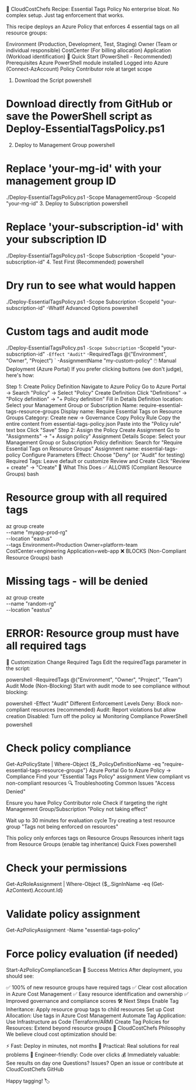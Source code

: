 🍳 CloudCostChefs Recipe: Essential Tags Policy
No enterprise bloat. No complex setup. Just tag enforcement that works.

This recipe deploys an Azure Policy that enforces 4 essential tags on all resource groups:

Environment (Production, Development, Test, Staging)
Owner (Team or individual responsible)
CostCenter (For billing allocation)
Application (Workload identification)
🚀 Quick Start (PowerShell - Recommended)
Prerequisites
Azure PowerShell module installed
Logged into Azure (Connect-AzAccount)
Policy Contributor role at target scope
1. Download the Script
powershell
# Download directly from GitHub or save the PowerShell script as Deploy-EssentialTagsPolicy.ps1
2. Deploy to Management Group
powershell
# Replace 'your-mg-id' with your management group ID
./Deploy-EssentialTagsPolicy.ps1 -Scope ManagementGroup -ScopeId "your-mg-id"
3. Deploy to Subscription
powershell
# Replace 'your-subscription-id' with your subscription ID
./Deploy-EssentialTagsPolicy.ps1 -Scope Subscription -ScopeId "your-subscription-id"
4. Test First (Recommended)
powershell
# Dry run to see what would happen
./Deploy-EssentialTagsPolicy.ps1 -Scope Subscription -ScopeId "your-subscription-id" -WhatIf
Advanced Options
powershell
# Custom tags and audit mode
./Deploy-EssentialTagsPolicy.ps1 `
  -Scope Subscription `
  -ScopeId "your-subscription-id" `
  -Effect "Audit" `
  -RequiredTags @("Environment", "Owner", "Project") `
  -AssignmentName "my-custom-policy"
🖱️ Manual Deployment (Azure Portal)
If you prefer clicking buttons (we don't judge), here's how:

Step 1: Create Policy Definition
Navigate to Azure Policy
Go to Azure Portal → Search "Policy" → Select "Policy"
Create Definition
Click "Definitions" → "Policy definition" → "+ Policy definition"
Fill in Details
Definition location: Select your Management Group or Subscription
Name: require-essential-tags-resource-groups
Display name: Require Essential Tags on Resource Groups
Category: Create new → Governance
Copy Policy Rule
Copy the entire content from essential-tags-policy.json
Paste into the "Policy rule" text box
Click "Save"
Step 2: Assign the Policy
Create Assignment
Go to "Assignments" → "+ Assign policy"
Assignment Details
Scope: Select your Management Group or Subscription
Policy definition: Search for "Require Essential Tags on Resource Groups"
Assignment name: essential-tags-policy
Configure Parameters
Effect: Choose "Deny" (or "Audit" for testing)
Required Tags: Leave default or customize
Review and Create
Click "Review + create" → "Create"
🎯 What This Does
✅ ALLOWS (Compliant Resource Groups)
bash
# Resource group with all required tags
az group create \
  --name "myapp-prod-rg" \
  --location "eastus" \
  --tags Environment=Production Owner=platform-team CostCenter=engineering Application=web-app
❌ BLOCKS (Non-Compliant Resource Groups)
bash
# Missing tags - will be denied
az group create \
  --name "random-rg" \
  --location "eastus"
  # ERROR: Resource group must have all required tags
🔧 Customization
Change Required Tags
Edit the requiredTags parameter in the script:

powershell
-RequiredTags @("Environment", "Owner", "Project", "Team")
Audit Mode (Non-Blocking)
Start with audit mode to see compliance without blocking:

powershell
-Effect "Audit"
Different Enforcement Levels
Deny: Block non-compliant resources (recommended)
Audit: Report violations but allow creation
Disabled: Turn off the policy
📊 Monitoring Compliance
PowerShell
powershell
# Check policy compliance
Get-AzPolicyState | Where-Object {$_.PolicyDefinitionName -eq "require-essential-tags-resource-groups"}
Azure Portal
Go to Azure Policy → Compliance
Find your "Essential Tags Policy" assignment
View compliant vs non-compliant resources
🔍 Troubleshooting
Common Issues
"Access Denied"

Ensure you have Policy Contributor role
Check if targeting the right Management Group/Subscription
"Policy not taking effect"

Wait up to 30 minutes for evaluation cycle
Try creating a test resource group
"Tags not being enforced on resources"

This policy only enforces tags on Resource Groups
Resources inherit tags from Resource Groups (enable tag inheritance)
Quick Fixes
powershell
# Check your permissions
Get-AzRoleAssignment | Where-Object {$_.SignInName -eq (Get-AzContext).Account.Id}

# Validate policy assignment
Get-AzPolicyAssignment -Name "essential-tags-policy"

# Force policy evaluation (if needed)
Start-AzPolicyComplianceScan
🎉 Success Metrics
After deployment, you should see:

✅ 100% of new resource groups have required tags
✅ Clear cost allocation in Azure Cost Management
✅ Easy resource identification and ownership
✅ Improved governance and compliance scores
🛠️ Next Steps
Enable Tag Inheritance: Apply resource group tags to child resources
Set up Cost Allocation: Use tags in Azure Cost Management
Automate Tag Application: Use Infrastructure as Code (Terraform/ARM)
Create Tag Policies for Resources: Extend beyond resource groups
🍳 CloudCostChefs Philosophy
We believe cloud cost optimization should be:

⚡ Fast: Deploy in minutes, not months
🎯 Practical: Real solutions for real problems
🔧 Engineer-friendly: Code over clicks
💰 Immediately valuable: See results on day one
Questions? Issues? Open an issue or contribute at CloudCostChefs GitHub

Happy tagging! 🏷️

